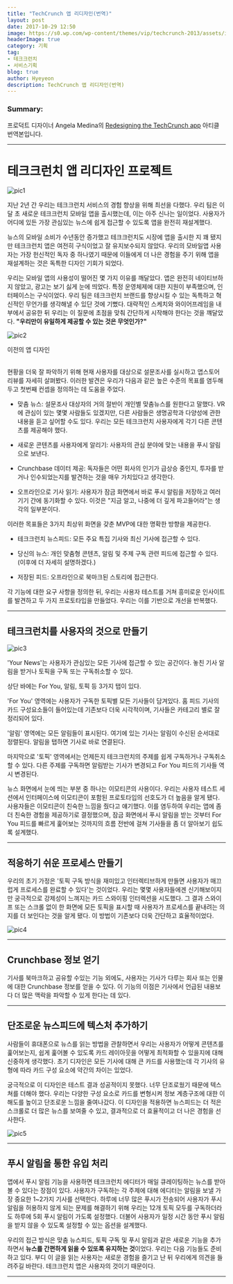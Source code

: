 ```yaml
---
title: "TechCrunch 앱 리디자인(번역)"
layout: post
date: 2017-10-29 12:50
image: https://s0.wp.com/wp-content/themes/vip/techcrunch-2013/assets/images/logo.svg
headerImage: true
category: 기획
tag:
- 테크크런치
- 서비스기획
blog: true
author: Hyeyeon
description: TechCrunch 앱 리디자인(번역)
---
```


### Summary:

프로덕트 디자이너 Angela Medina의 [Redesigning the TechCrunch app](https://techcrunch.com/2017/10/21/redesigning-the-techcrunch-app/) 아티클 번역본입니다.

---

# 테크크런치 앱 리디자인 프로젝트

![pic1](https://tctechcrunch2011.files.wordpress.com/2017/10/1-lead-image.jpg?w=686&zoom=2)

지난 2년 간 우리는 테크크런치 서비스의 경험 향상을 위해 최선을 다했다. 우리 팀은 이달 초 새로운 테크크런치 모바일 앱을 출시했는데, 이는 아주 신나는 일이었다. 사용자가 어디에 있든 가장 관심있는 뉴스에 쉽게 접근할 수 있도록 앱을 완전히 재설계했다.

뉴스의 모바일 소비가 수년동안 증가했고 테크크런치도 시장에 앱을 출시한 지 꽤 됐지만 테크크런치 앱은 여전히 구식이었고 잘 유지보수되지 않았다. 우리의 모바일앱 사용자는 가장 헌신적인 독자 중 하나였기 때문에 이들에게 더 나은 경험을 주기 위해 앱을 재설계하는 것은 독특한 디자인 기회가 되었다.

우리는 모바일 앱의 사용성이 떨어진 몇 가지 이유를 깨달았다. 앱은 완전히 네이티브하지 않았고, 광고는 보기 싫게 눈에 띄었다. 특정 운영체제에 대한 지원이 부족했으며, 인터페이스는 구식이었다. 우리 팀은 테크크런치 브랜드를 향상시킬 수 있는 독특하고 혁신적인 무언가를 생각해낼 수 있단 것에 기뻤다. 대략적인 스케치와 와이어프레임을 내부에서 공유한 뒤 우리는 이 질문에 초점을 맞춰 간단하게 시작해야 한다는 것을 꺠달았다. **"우리만이 유일하게 제공할 수 있는 것은 무엇인가?"**

![pic2](https://s.aolcdn.com/dims-global/dims3/GLOB/resize/722x712/quality/80/https://tctechcrunch2011.files.wordpress.com/2017/10/21.png)
<figcaption class="caption">이전의 앱 디자인</figcaption>
<br>

현황을 더욱 잘 파악하기 위해 현재 사용자를 대상으로 설문조사를 실시하고 앱스토어 리뷰를 자세히 살펴봤다. 이러한 발견은 우리가 다음과 같은 높은 수준의 목표를 염두해두고 첫번째 컨셉을 정의하는 데 도움을 주었다.

* 맞춤 뉴스: 설문조사 대상자의 거의 절반이 개인별 맞춤뉴스를 원한다고 말했다. VR에 관심이 있는 몇몇 사람들도 있겠지만, 다른 사람들은 생명공학과 다양성에 관한 내용을 듣고 싶어할 수도 있다. 우리는 모든 테크크런치 사용자에게 각기 다른 콘텐츠를 제공해야 했다.

* 새로운 콘텐츠를 사용자에게 알리기: 사용자의 관심 분야에 맞는 내용을 푸시 알림으로 보낸다.

* Crunchbase 데이터 제공: 독자들은 어떤 회사의 인기가 급상승 중인지, 투자를 받거나 인수되었는지를 발견하는 것을 매우 가치있다고 생각한다.

* 오프라인으로 기사 읽기: 사용자가 잠금 화면에서 바로 푸시 알림을 저장하고 여러 기기 간에 동기화할 수 있다. 이것은 "지금 알고, 나중에 더 깊게 파고들어라"는 생각의 일부분이다.

이러한 목표들은 3가지 최상위 화면을 갖춘 MVP에 대한 명확한 방향을 제공한다.

* 테크크런치 뉴스피드: 모든 주요 특집 기사와 최신 기사에 접근할 수 있다.

* 당신의 뉴스: 개인 맞춤형 콘텐츠, 알림 및 주제 구독 관련 피드에 접근할 수 있다. (이후에 더 자세히 설명하겠다.)

* 저장된 피드: 오프라인으로 북마크된 스토리에 접근한다.

각 기능에 대한 요구 사항을 정의한 뒤, 우리는 사용자 테스트를 거쳐 흥미로운 인사이트를 발견하고 두 가지 프로토타입을 만들었다. 우리는 이를 기반으로 개선을 반복했다.

---

## 테크크런치를 사용자의 것으로 만들기

![pic3](https://tctechcrunch2011.files.wordpress.com/2017/10/35.gif?w=462&h=679&zoom=2)
<br>

'Your News'는 사용자가 관심있는 모든 기사에 접근할 수 있는 공간이다. 놓친 기사 알림을 받거나 토픽을 구독 또는 구독취소할 수 있다.

상단 바에는 For You, 알림, 토픽 등 3가지 탭이 있다.

'For You' 영역에는 사용자가 구독한 토픽별 모든 기사들이 담겨있다. 홈 피드 기사의 카드 구성요소들이 들어있는데 기존보다 더욱 시각적이며, 기사들은 카테고리 별로 잘 정리되어 있다.

'알림' 영역에는 모든 알림들이 표시된다. 여기에 있는 기사는 알림이 수신된 순서대로 정렬된다. 알림을 탭하면 기사로 바로 연결된다.

마지막으로 '토픽' 영역에서는 언제든지 테크크런치의 주제를 쉽게 구독하거나 구독취소할 수 있다. 다른 주제를 구독하면 알림받는 기사가 변경되고 For You 피드의 기사들 역시 변경된다.

뉴스 화면에서 눈에 띄는 부분 중 하나는 이모티콘의 사용이다. 우리는 사용자 테스트 세션에서 인터페이스에 이모티콘이 포함된 프로토타입의 선호도가 더 높음을 알게 됐다. 사용자들은 이모티콘이 친숙한 느낌을 줬다고 얘기했다. 이를 염두하여 우리는 앱에 좀 더 친숙한 경험을 제공하기로 결정했으며, 잠금 화면에서 푸시 알림을 받는 것부터 For You 피드를 빠르게 훑어보는 것까지의 흐름 전반에 걸쳐 기사들을 좀 더 알아보기 쉽도록 설계했다.

---

## 적응하기 쉬운 프로세스 만들기

우리의 초기 가정은 '토픽 구독 방식을 재미있고 인터렉티브하게 만들면 사용자가 매끄럽게 프로세스를 완료할 수 있다'는 것이었다. 우리는 몇몇 사용자들에겐 신기해보이지만 궁극적으로 강제성이 느껴지는 카드 스와이핑 인터렉션을 시도했다. 그 결과 스와이프 또는 스크롤 없이 한 화면에 모든 토픽을 표시할 때 사용자가 프로세스를 끝내려는 의지를 더 보인다는 것을 알게 됐다. 이 방법이 기존보다 더욱 간단하고 효율적이었다.

![pic4](https://tctechcrunch2011.files.wordpress.com/2017/10/41.gif?w=640&h=352&zoom=2)
<br>

---

## Crunchbase 정보 얻기

기사를 북마크하고 공유할 수있는 기능 외에도, 사용자는 기사가 다루는 회사 또는 인물에 대한 Crunchbase 정보를 얻을 수 있다. 이 기능의 이점은 기사에서 언급된 내용보다 더 많은 맥락을 파악할 수 있게 한다는 데 있다.

---

## 단조로운 뉴스피드에 텍스처 추가하기

사람들이 휴대폰으로 뉴스를 읽는 방법을 관찰하면서 우리는 사용자가 어떻게 콘텐츠를 훑어보는지, 쉽게 훑어볼 수 있도록 카드 레이아웃을 어떻게 최적화할 수 있을지에 대해 신중하게 생각했다. 초기 디자인은 모든 기사에 대해 큰 카드를 사용했는데 각 기사의 유형에 따라 카드 구성 요소에 약간의 차이는 있었다.

궁극적으로 이 디자인은 테스트 결과 성공적이지 못했다. 너무 단조로웠기 때문에 텍스쳐를 더해야 했다. 우리는 다양한 구성 요소로 카드를 변형시켜 정보 계층구조에 대한 이해도를 높이고 단조로운 느낌을 줄여나갔다. 이 디자인을 적용하면 뉴스피드는 더 적은 스크롤로 더 많은 뉴스를 보여줄 수 있고, 결과적으로 더 효율적이고 더 나은 경험을 선사한다.

![pic5](https://tctechcrunch2011.files.wordpress.com/2017/10/6.png)
<br>

---

## 푸시 알림을 통한 유입 처리

앱에서 푸시 알림 기능을 사용하면 테크크런치 에디터가 매일 큐레이팅하는 뉴스를 받아볼 수 있다는 장점이 있다. 사용자가 구독하는 각 주제에 대해 에디터는 알림을 보낼 가장 중요한 1~2가지 기사를 선택한다. 하루에 너무 많은 푸시가 전송되어 사용자가 푸시 알림을 허용하지 않게 되는 문제를 해결하기 위해 우리는 12개 토픽 모두를 구독하더라도 하루에 5회 푸시 알림이 가도록 설정했다. 더불어 사용자가 일정 시간 동안 푸시 알림을 받지 않을 수 있도록 설정할 수 있는 옵션을 설계했다.

우리의 접근 방식은 맞춤 뉴스피드, 토픽 구독 및 푸시 알림과 같은 새로운 기능을 추가하면서 **뉴스를 간편하게 읽을 수 있또록 유지하는 것**이었다. 우리는 다음 기능들도 준비하고 있다. 부디 이 글을 읽는 사용자는 새로운 경험을 즐기고 난 뒤 우리에게 의견을 들려주길 바란다. 테크크런치 앱은 사용자의 것이기 때문이다.

---
